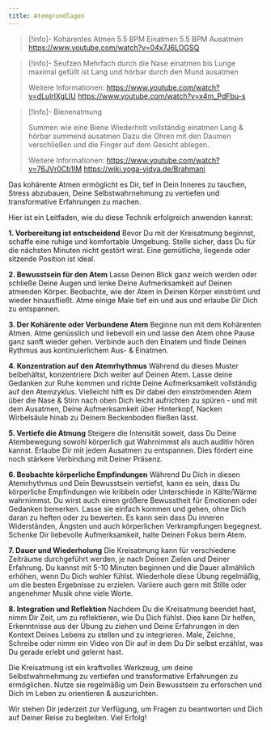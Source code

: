 ```yaml
---
title: Atemgrundlagen
---
```

> [!info]- Kohärentes Atmen
> 5.5 BPM Einatmen
> 5.5 BPM Ausatmen
> https://www.youtube.com/watch?v=04x7J6LOGSQ

> [!info]- Seufzen
> Mehrfach durch die Nase einatmen bis Lunge maximal gefüllt ist
> Lang und hörbar durch den Mund ausatmen
> 
> Weitere Informationen: 
> https://www.youtube.com/watch?v=dLulrlXgLIU
> https://www.youtube.com/watch?v=x4m_PdFbu-s

> [!info]- Bienenatmung
> 
> Summen wie eine Biene
> Wiederholt vollständig einatmen
> Lang & hörbar summend ausatmen
> Dazu die Ohren mit den Daumen verschließen
> und die Finger auf dem Gesicht ablegen.
> 
> Weitere Informationen:
> https://www.youtube.com/watch?v=76JVr0Cb1IM
> https://wiki.yoga-vidya.de/Brahmani

Das kohärente Atmen ermöglicht es Dir, tief in Dein Inneres zu tauchen, Stress abzubauen, Deine Selbstwahrnehmung zu vertiefen und transformative Erfahrungen zu machen. 

Hier ist ein Leitfaden, wie du diese Technik erfolgreich anwenden kannst:

**1. Vorbereitung ist entscheidend**
Bevor Du mit der Kreisatmung beginnst, schaffe eine ruhige und komfortable Umgebung. Stelle sicher, dass Du für die nächsten Minuten nicht gestört wirst. Eine gemütliche, liegende oder sitzende Position ist ideal.

**2. Bewusstsein für den Atem**
Lasse Deinen Blick ganz weich werden oder schließe Deine Augen und lenke Deine Aufmerksamkeit auf Deinen atmenden Körper. Beobachte, wie der Atem in Deinen Körper einströmt und wieder hinausfließt. Atme einige Male tief ein und aus und erlaube Dir Dich zu entspannen.

**3. Der Kohärente oder Verbundene Atem**
Beginne nun mit dem Kohärenten Atmen. Atme genüsslich und liebevoll ein und lasse den Atem ohne Pause ganz sanft wieder gehen. Verbinde auch den Einatem und finde Deinen Rythmus aus kontinuierlichem Aus- & Einatmen.

**4. Konzentration auf den Atemrhythmus**
Während du dieses Muster beibehältst, konzentriere Dich weiter auf Deinen Atem. Lasse deine Gedanken zur Ruhe kommen und richte Deine Aufmerksamkeit vollständig auf den Atemzyklus. Vielleicht hilft es Dir dabei den einströmenden Atem über die Nase & Stirn nach oben Dich leicht aufrichten zu spüren - und mit dem Ausatmen, Deine Aufmerksamkeit über Hinterkopf, Nacken Wirbelsäule hinab zu Deinem Beckenboden fließen lässt.   

**5. Vertiefe die Atmung**
Steigere die Intensität soweit, dass Du Deine Atembewegung sowohl körperlich gut Wahrnimmst als auch auditiv hören kannst. Erlaube Dir mit jedem Ausatmen zu entspannen. Dies fördert eine noch stärkere Verbindung mit Deiner Präsenz.

**6. Beobachte körperliche Empfindungen**
Während Du Dich in diesen Atemrhythmus und Dein Bewusstsein vertiefst, kann es sein, dass Du körperliche Empfindungen wie kribbeln oder Unterschiede in Kälte/Wärme wahrnimmst. Du wirst auch einen größere Bewusstheit für Emotionen oder Gedanken bemerken. Lasse sie einfach kommen und gehen, ohne Dich daran zu heften oder zu bewerten. Es kann sein dass Du inneren Widerständen, Ängsten und auch körperlichen Verkrampfungen begegnest. Schenke Dir liebevolle Aufmerksamkeit, halte Deinen Fokus beim Atem.

**7. Dauer und Wiederholung**
Die Kreisatmung kann für verschiedene Zeiträume durchgeführt werden, je nach Deinen Zielen und Deiner Erfahrung. Du kannst mit 5-10 Minuten beginnen und die Dauer allmählich erhöhen, wenn Du Dich wohler fühlst. Wiederhole diese Übung regelmäßig, um die besten Ergebnisse zu erzielen. Variiere auch gern mit Stille oder angenehmer Musik ohne viele Worte.

**8. Integration und Reflektion**
Nachdem Du die Kreisatmung beendet hast, nimm Dir Zeit, um zu reflektieren, wie Du Dich fühlst. Dies kann Dir helfen, Erkenntnisse aus der Übung zu ziehen und Deine Erfahrungen in den Kontext Deines Lebens zu stellen und zu integrieren. Male, Zeichne, Schreibe oder nimm ein Video von Dir auf in dem Du Dir selbst erzählst, was Du gerade erlebt und gelernt hast.

Die Kreisatmung ist ein kraftvolles Werkzeug, um deine Selbstwahrnehmung zu vertiefen und transformative Erfahrungen zu ermöglichen. Nutze sie regelmäßig um Dein Bewusstsein zu erforschen und Dich im Leben zu orientieren & auszurichten. 

Wir stehen Dir jederzeit zur Verfügung, um Fragen zu beantworten und Dich auf Deiner Reise zu begleiten. Viel Erfolg!
